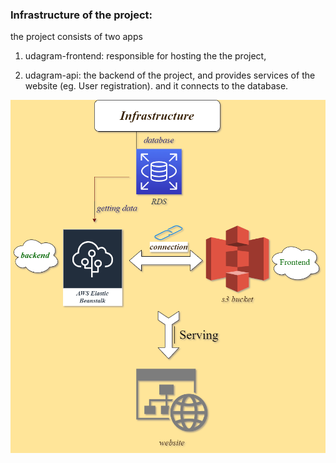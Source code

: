 ### Infrastructure of the project:

the project consists of two apps

1. udagram-frontend:
   responsible for hosting the the project,

2. udagram-api:
   the backend of the project, and provides services of the website (eg. User registration).
   and it connects to the database.

![Diagram](Diagrams/Infrastructure.png)
